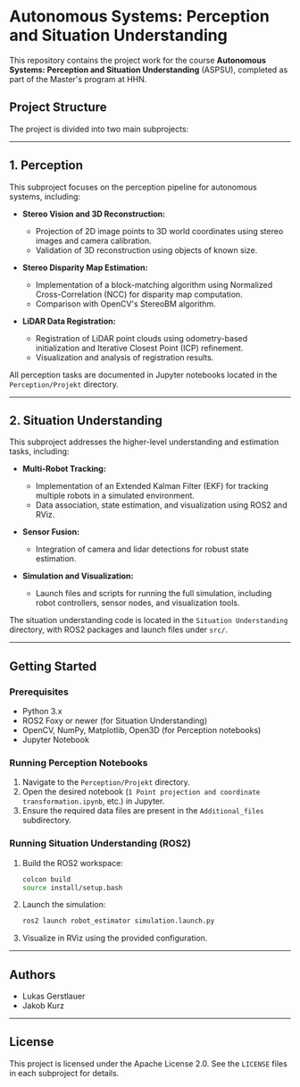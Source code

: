 # Autonomous Systems: Perception and Situation Understanding

This repository contains the project work for the course **Autonomous Systems: Perception and Situation Understanding** (ASPSU), completed as part of the Master's program at HHN.

## Project Structure

The project is divided into two main subprojects:

---

## 1. Perception

This subproject focuses on the perception pipeline for autonomous systems, including:

- **Stereo Vision and 3D Reconstruction:**  
  - Projection of 2D image points to 3D world coordinates using stereo images and camera calibration.
  - Validation of 3D reconstruction using objects of known size.

- **Stereo Disparity Map Estimation:**  
  - Implementation of a block-matching algorithm using Normalized Cross-Correlation (NCC) for disparity map computation.
  - Comparison with OpenCV's StereoBM algorithm.

- **LiDAR Data Registration:**  
  - Registration of LiDAR point clouds using odometry-based initialization and Iterative Closest Point (ICP) refinement.
  - Visualization and analysis of registration results.

All perception tasks are documented in Jupyter notebooks located in the `Perception/Projekt` directory.

---

## 2. Situation Understanding

This subproject addresses the higher-level understanding and estimation tasks, including:

- **Multi-Robot Tracking:**  
  - Implementation of an Extended Kalman Filter (EKF) for tracking multiple robots in a simulated environment.
  - Data association, state estimation, and visualization using ROS2 and RViz.

- **Sensor Fusion:**  
  - Integration of camera and lidar detections for robust state estimation.

- **Simulation and Visualization:**  
  - Launch files and scripts for running the full simulation, including robot controllers, sensor nodes, and visualization tools.

The situation understanding code is located in the `Situation Understanding` directory, with ROS2 packages and launch files under `src/`.

---

## Getting Started

### Prerequisites

- Python 3.x
- ROS2 Foxy or newer (for Situation Understanding)
- OpenCV, NumPy, Matplotlib, Open3D (for Perception notebooks)
- Jupyter Notebook

### Running Perception Notebooks

1. Navigate to the `Perception/Projekt` directory.
2. Open the desired notebook (`1 Point projection and coordinate transformation.ipynb`, etc.) in Jupyter.
3. Ensure the required data files are present in the `Additional_files` subdirectory.

### Running Situation Understanding (ROS2)

1. Build the ROS2 workspace:
    ```bash
    colcon build
    source install/setup.bash
    ```
2. Launch the simulation:
    ```bash
    ros2 launch robot_estimator simulation.launch.py
    ```
3. Visualize in RViz using the provided configuration.

---

## Authors

- Lukas Gerstlauer
- Jakob Kurz

---

## License

This project is licensed under the Apache License 2.0. See the `LICENSE` files in each subproject for details.
